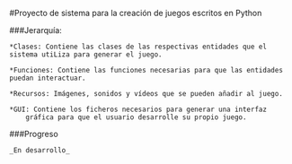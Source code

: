 #Proyecto de sistema para la creación de juegos escritos en Python

###Jerarquía:

	*Clases: Contiene las clases de las respectivas entidades que el sistema utiLiza para generar el juego.

	*Funciones: Contiene las funciones necesarias para que las entidades puedan interactuar.

	*Recursos: Imágenes, sonidos y vídeos que se pueden añadir al juego.

	*GUI: Contiene los ficheros necesarios para generar una interfaz 
		gráfica para que el usuario desarrolle su propio juego.


###Progreso

	_En desarrollo_
